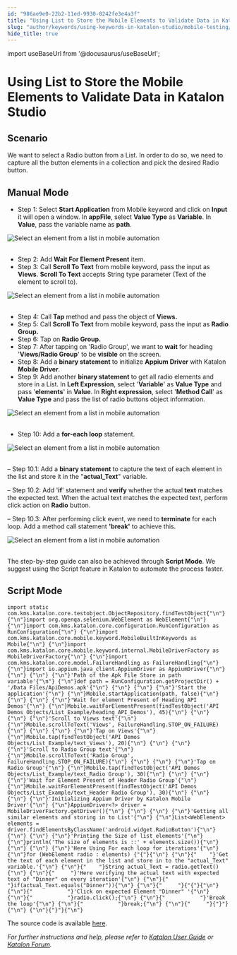 ```yaml
---
id: "986ae9e0-22b2-11ed-9930-0242fe3e4a3f"
title: "Using List to Store the Mobile Elements to Validate Data in Katalon Studio"
slug: "author/keywords/using-keywords-in-katalon-studio/mobile-testing/using-list-to-store-the-mobile-elements-to-validate-data-in-katalon-studio"
hide_title: true
---
```

import useBaseUrl from '@docusaurus/useBaseUrl';


# <a id="id_store_mobile_elements_to_validate_data" class="anchor_top_offset"/><a id="ariaid-title1" class="anchor_top_offset"/>Using List to Store the Mobile Elements to Validate Data in <span xmlns="http://www.w3.org/1999/xhtml" className="ph">Katalon Studio</span> 

    

## <a id="id_1" class="anchor_top_offset"/>Scenario

    
      
<p xmlns="http://www.w3.org/1999/xhtml" className="p">We want to select a Radio button from a List. In order to do so,   we need to capture all the button elements in a collection and pick   the desired Radio button.</p> 
    
  

## <a id="id_2" class="anchor_top_offset"/>Manual Mode

<ul xmlns="http://www.w3.org/1999/xhtml" className="ul"><li className="li">Step 1: Select <strong className="ph b">Start       Application</strong> from Mobile keyword and click on     <strong className="ph b">Input</strong> it will open a window. In     <strong className="ph b">appFile</strong>, select <strong className="ph b">Value Type</strong> as     <strong className="ph b">Variable</strong>. In <strong className="ph b">Value</strong>, pass the     variable name as <strong className="ph b">path</strong>.</li></ul> 
<p xmlns="http://www.w3.org/1999/xhtml" className="p">   <img className="image" src={useBaseUrl("https://github.com/katalon-studio/docs-images/raw/master/katalon-studio/tutorials/store_mobile_elements_to_validate_data/Using-List-to-Store-the-Mobile-Elements-to-Validate-Data-1.png")} alt="Select an element from a list in mobile automation" /><br /><br /> </p> 
<ul xmlns="http://www.w3.org/1999/xhtml" className="ul"><li className="li">Step 2: Add <strong className="ph b">Wait For Element Present</strong>     item.</li><li className="li">Step 3: Call <strong className="ph b">Scroll To Text</strong> from mobile     keyword, pass the input as <strong className="ph b">Views</strong>. <strong className="ph b">Scroll       To Text</strong> accepts String type parameter (Text of the element     to scroll to).</li></ul> 
<p xmlns="http://www.w3.org/1999/xhtml" className="p">   <img className="image" src={useBaseUrl("https://github.com/katalon-studio/docs-images/raw/master/katalon-studio/tutorials/store_mobile_elements_to_validate_data/Using-List-to-Store-the-Mobile-Elements-to-Validate-Data-9.png")} alt="Select an element from a list in mobile automation" /><br /><br /> </p> 
<ul xmlns="http://www.w3.org/1999/xhtml" className="ul"><li className="li">Step 4: Call <strong className="ph b">Tap</strong> method and pass the object of     <strong className="ph b">Views.</strong>   </li><li className="li">Step 5: Call <strong className="ph b">Scroll To Text</strong> from mobile     keyword, pass the input as <strong className="ph b">Radio Group.</strong>   </li><li className="li">Step 6: Tap on <strong className="ph b">Radio Group.</strong>   </li><li className="li">Step 7: After tapping on 'Radio Group', we want to     <strong className="ph b">wait</strong> for heading '<strong className="ph b">Views/Radio       Group</strong>' to be <strong className="ph b">visible</strong> on the screen.</li><li className="li">Step 8: Add a <strong className="ph b">binary statement</strong> to initialize     <strong className="ph b">Appium Driver</strong> with Katalon <strong className="ph b">Mobile       Driver</strong>.</li><li className="li">Step 9: Add another <strong className="ph b">binary statement</strong> to get     all radio elements and store in a List. In <strong className="ph b">Left       Expression</strong>, select '<strong className="ph b">Variable</strong>' as     <strong className="ph b">Value Type</strong> and pass '<strong className="ph b">elements</strong>' in     <strong className="ph b">Value</strong>. In <strong className="ph b">Right expression</strong>,     select '<strong className="ph b">Method Call</strong>' as <strong className="ph b">Value       Type</strong> and pass the list of radio buttons object     information.</li></ul> 
<p xmlns="http://www.w3.org/1999/xhtml" className="p">   <img className="image" src={useBaseUrl("https://github.com/katalon-studio/docs-images/raw/master/katalon-studio/tutorials/store_mobile_elements_to_validate_data/Using-List-to-Store-the-Mobile-Elements-to-Validate-Data-92.png")} alt="Select an element from a list in mobile automation" /><br /><br /> </p> 
<ul xmlns="http://www.w3.org/1999/xhtml" className="ul"><li className="li">Step 10: Add a <strong className="ph b">for-each loop</strong> statement.</li></ul> 
<p xmlns="http://www.w3.org/1999/xhtml" className="p">   <img className="image" src={useBaseUrl("https://github.com/katalon-studio/docs-images/raw/master/katalon-studio/tutorials/store_mobile_elements_to_validate_data/Using-List-to-Store-the-Mobile-Elements-to-Validate-Data-10.png")} alt="Select an element from a list in mobile automation" /><br /><br /> </p> 
<p xmlns="http://www.w3.org/1999/xhtml" className="p">– Step 10.1: Add a <strong className="ph b">binary statement</strong> to   capture the text of each element in the list and store it in the   "<strong className="ph b">actual_Text</strong>" variable.</p> 
<p xmlns="http://www.w3.org/1999/xhtml" className="p">– Step 10.2: Add '<strong className="ph b">if</strong>' statement and   <strong className="ph b">verify</strong> whether the actual <strong className="ph b">text</strong>   matches the expected text. When the actual text matches the   expected text, perform click action on <strong className="ph b">Radio</strong>   button.</p> 
<p xmlns="http://www.w3.org/1999/xhtml" className="p">– Step 10.3: After performing click event, we need to   <strong className="ph b">terminate</strong> for each loop. Add a method call   statement <strong className="ph b">'break'</strong> to achieve this.</p> 
<p xmlns="http://www.w3.org/1999/xhtml" className="p">   <img className="image" src={useBaseUrl("https://github.com/katalon-studio/docs-images/raw/master/katalon-studio/tutorials/store_mobile_elements_to_validate_data/Using-List-to-Store-the-Mobile-Elements-to-Validate-Data-11.png")} alt="Select an element from a list in mobile automation" /><br /><br /> </p> 
<p xmlns="http://www.w3.org/1999/xhtml" className="p">The step-by-step guide can also be achieved through   <strong className="ph b">Script Mode</strong>. We suggest using the Script feature   in Katalon to automate the process faster.</p> 

## <a id="id_3" class="anchor_top_offset"/>Script Mode

<pre xmlns="http://www.w3.org/1999/xhtml" className="pre codeblock"><code>import static com.kms.katalon.core.testobject.ObjectRepository.findTestObject{"\n"} {"\n"}import org.openqa.selenium.WebElement as WebElement{"\n"} {"\n"}import com.kms.katalon.core.configuration.RunConfiguration as RunConfiguration{"\n"} {"\n"}import com.kms.katalon.core.mobile.keyword.MobileBuiltInKeywords as Mobile{"\n"} {"\n"}import com.kms.katalon.core.mobile.keyword.internal.MobileDriverFactory as MobileDriverFactory{"\n"} {"\n"}import com.kms.katalon.core.model.FailureHandling as FailureHandling{"\n"} {"\n"}import io.appium.java_client.AppiumDriver as AppiumDriver{"\n"} {"\n"} {"\n"} {"\n"}'Path of the Apk File Store in path variable'{"\n"} {"\n"}def path = RunConfiguration.getProjectDir() + '/Data Files/ApiDemos.apk'{"\n"} {"\n"} {"\n"} {"\n"}'Start the application'{"\n"} {"\n"}Mobile.startApplication(path, false){"\n"} {"\n"} {"\n"} {"\n"}'Wait for element Present of Heading API Demos'{"\n"} {"\n"}Mobile.waitForElementPresent(findTestObject('API Demos Objects/List_Example/heading_API_Demos'), 45){"\n"} {"\n"} {"\n"} {"\n"}'Scroll to Views text'{"\n"} {"\n"}Mobile.scrollToText('Views', FailureHandling.STOP_ON_FAILURE){"\n"} {"\n"} {"\n"} {"\n"}'Tap on Views'{"\n"} {"\n"}Mobile.tap(findTestObject('API Demos Objects/List_Example/text_Views'), 20){"\n"} {"\n"} {"\n"} {"\n"}'Scroll to Radio Group text'{"\n"} {"\n"}Mobile.scrollToText('Radio Group', FailureHandling.STOP_ON_FAILURE){"\n"} {"\n"} {"\n"} {"\n"}'Tap on Radio Group'{"\n"} {"\n"}Mobile.tap(findTestObject('API Demos Objects/List_Example/text_Radio Group'), 30){"\n"} {"\n"} {"\n"} {"\n"}'Wait for Element Present of Header Radio Group'{"\n"} {"\n"}Mobile.waitForElementPresent(findTestObject('API Demos Objects/List_Example/text_Header Radio Group'), 30){"\n"} {"\n"} {"\n"} {"\n"}'Initializing Appium Driver by Katalon Mobile Driver'{"\n"} {"\n"}AppiumDriver&lt;?&gt; driver = MobileDriverFactory.getDriver(){"\n"} {"\n"} {"\n"} {"\n"}'Getting all similar elements and storing in to List'{"\n"} {"\n"}List&lt;WebElement&gt; elements = driver.findElementsByClassName('android.widget.RadioButton'){"\n"} {"\n"} {"\n"} {"\n"}'Printing the Size of list elements'{"\n"} {"\n"}println('The size of elements is ::' + elements.size()){"\n"} {"\n"} {"\n"} {"\n"}'Here Using For each loop for iterations'{"\n"} {"\n"}for (WebElement radio : elements) {"{"}{"\n"} {"\n"}{"    "}'Get the text of each element in the list and store in to the "actual_Text" variable.'{"\n"} {"\n"}{"    "}String actual_Text = radio.getText(){"\n"} {"\n"}{"     "}'Here verifying the actual text with expected text of "Dinner" on every iteration'{"\n"} {"\n"}{"     "}if(actual_Text.equals("Dinner")){"\n"} {"\n"}{"     "}{"{"}{"\n"} {"\n"}{"           "}'Click on expected Element "Dinner" '{"\n"} {"\n"}{"           "}radio.click();{"\n"} {"\n"}{"           "}'Break the loop'{"\n"} {"\n"}{"           "}break;{"\n"} {"\n"}{"     "}{"}"}{"\n"} {"\n"}{"}"}{"\n"}</code></pre> 
<p xmlns="http://www.w3.org/1999/xhtml" className="p">The source code is available <a className="xref j-external-link" href="https://github.com/katalon-studio/katalon-mobile-automation" target="_blank">here</a>.</p> 
<p xmlns="http://www.w3.org/1999/xhtml" className="p">   <em className="ph i">For further instructions and help, please refer to <a className="xref" href="/about-katalon-platform/katalon-studio-overview#id">Katalon User Guide</a> or <a className="xref j-external-link" href="https://forum.katalon.com/" target="_blank">Katalon Forum</a>.</em> </p> 
